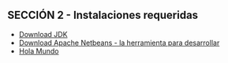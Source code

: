 ## SECCIÓN 2 - Instalaciones requeridas

* [Download JDK](https://www.oracle.com/es/java/technologies/downloads/)
* [Download Apache Netbeans - la herramienta para desarrollar](https://netbeans.apache.org/front/main/download/index.html)
* [Hola Mundo](./HolaMundo.java)
